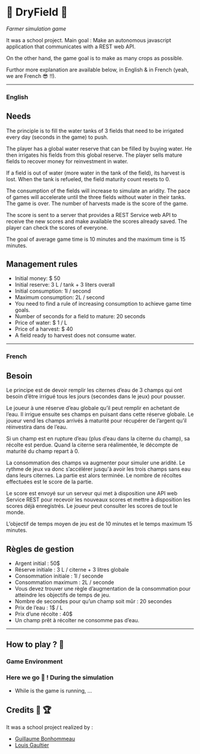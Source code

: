 #  :seedling:  DryField  :ear_of_rice:
*Farmer simulation game*

It was a school project. 
Main goal : Make an autonomous javascript application that communicates with a REST web API.

On the other hand, the game goal is to make as many crops as possible.

Furthor more explanation are available below, in English & in French (yeah, we are French :sunglasses: !!).

---

### English

## Needs

The principle is to fill the water tanks of 3 fields that need to be irrigated every day (seconds in the game) to push.

The player has a global water reserve that can be filled by buying water. He then irrigates his fields from this global reserve. The player sells mature fields to recover money for reinvestment in water.

If a field is out of water (more water in the tank of the field), its harvest is lost. When the tank is refueled, the field maturity count resets to 0.

The consumption of the fields will increase to simulate an aridity. The pace of games will accelerate until the three fields without water in their tanks. The game is over. The number of harvests made is the score of the game.

The score is sent to a server that provides a REST Service web API to receive the new scores and make available the scores already saved. The player can check the scores of everyone.

The goal of average game time is 10 minutes and the maximum time is 15 minutes.

## Management rules

* Initial money: $ 50
* Initial reserve: 3 L / tank + 3 liters overall
* Initial consumption: 1l / second
* Maximum consumption: 2L / second
* You need to find a rule of increasing consumption to achieve game time goals.
* Number of seconds for a field to mature: 20 seconds
* Price of water: $ 1 / L
* Price of a harvest: $ 40
* A field ready to harvest does not consume water.

---

### French

## Besoin

Le principe est de devoir remplir les citernes d’eau de 3 champs qui ont besoin d’être irrigué tous les jours (secondes dans le jeux) pour pousser.

Le joueur à une réserve d’eau globale qu’il peut remplir en achetant de l’eau. Il irrigue ensuite ses champs en puisant dans cette réserve globale. Le joueur vend les champs arrivés à maturité pour récupérer de l’argent qu’il réinvestira dans de l’eau.

Si un champ est en rupture d’eau (plus d’eau dans la citerne du champ), sa récolte est perdue. Quand la citerne sera réalimentée, le décompte de maturité du champ repart à 0.

La consommation des champs va augmenter pour simuler une aridité. Le rythme de jeux va donc s’accélérer jusqu'à avoir les trois champs sans eau dans leurs citernes. La partie est alors terminée. Le nombre de récoltes effectuées est le score de la partie.

Le score est envoyé sur un serveur qui met à disposition une API web Service REST pour recevoir les nouveaux scores et mettre à disposition les scores déjà enregistrés. Le joueur peut consulter les scores de tout le monde.

L’objectif de temps moyen de jeu est de 10 minutes et le temps maximum 15 minutes.

## Règles de gestion

* Argent initial : 50$
* Réserve initiale : 3 L / citerne + 3 litres globale
* Consommation initiale : 1l / seconde
* Consommation maximum : 2L / seconde
* Vous devez trouver une règle d’augmentation de la consommation pour atteindre les objectifs de temps de jeu.
* Nombre de secondes pour qu’un champ soit mûr : 20 secondes
* Prix de l’eau : 1$ / L
* Prix d’une récolte : 40$
* Un champ prêt à récolter ne consomme pas d’eau.

---

## How to play ?  :leaves:

### Game Environment


### Here we go :mushroom: ! During the simulation
* While is the game is running, ...

## Credits :beer: :trophy: 
It was a school project realized by :
- [Guillaume Bonhommeau]()
- [Louis Gaultier]()
